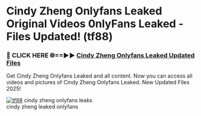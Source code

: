 # Cindy Zheng Onlyfans Leaked Original Videos 0nlyFans Leaked - Files Updated! (tf88)

<h3>🔴 CLICK HERE 🌐==►► <a href="https://tinyurl.com/2jnfzry5" rel="nofollow">Cindy Zheng Onlyfans Leaked Updated Files</a></h3>

Get Cindy Zheng Onlyfans Leaked and all content. Now you can access all videos and pictures of Cindy Zheng Onlyfans Leaked. New Updated Files 2025!

[![tf88](https://i.imgur.com/GyGTBgg.gif)](https://tinyurl.com/2jnfzry5)
cindy zheng onlyfans leaks<br>
cindy zheng leaked onlyfans